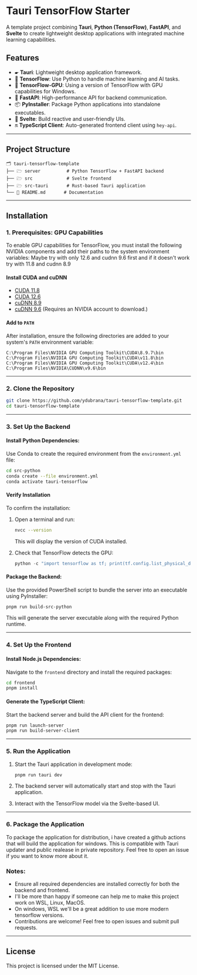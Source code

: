 # Tauri TensorFlow Starter

A template project combining **Tauri**, **Python (TensorFlow)**, **FastAPI**, and **Svelte** to create lightweight
desktop applications with integrated machine learning capabilities.

## Features

- 🖝 **Tauri**: Lightweight desktop application framework.
- 🧠 **TensorFlow**: Use Python to handle machine learning and AI tasks.
- 📡 **TensorFlow-GPU**: Using a version of TensorFlow with GPU capabilities for Windows.
- 🚀 **FastAPI**: High-performance API for backend communication.
- 📦 **PyInstaller**: Package Python applications into standalone executables.
- 🌟 **Svelte**: Build reactive and user-friendly UIs.
- 🔛 **TypeScript Client**: Auto-generated frontend client using `hey-api`.

---

## Project Structure

```
🗂 tauri-tensorflow-template
├── 🗁 server          # Python TensorFlow + FastAPI backend
├── 🗁 src             # Svelte frontend
├── 🗁 src-tauri       # Rust-based Tauri application
└── 📄 README.md       # Documentation
```

---

## Installation

### 1. **Prerequisites: GPU Capabilities**

To enable GPU capabilities for TensorFlow, you must install the following NVIDIA components and add their paths to the
system environment variables:
Maybe try with only 12.6 and cudnn 9.6 first and if it doesn't work try with 11.8 and cudnn 8.9

#### **Install CUDA and cuDNN**

- [CUDA 11.8](https://developer.nvidia.com/cuda-11-8-0-download-archive)
- [CUDA 12.6](https://developer.nvidia.com/cuda-12-6-2-download-archive)
- [cuDNN 8.9](https://developer.nvidia.com/rdp/cudnn-archive#a-collapse897-120)
- [cuDNN 9.6](https://developer.nvidia.com/cudnn-downloads) (Requires an NVIDIA account to download.)

#### **Add to `PATH`**

After installation, ensure the following directories are added to your system's `PATH` environment variable:

```plaintext
C:\Program Files\NVIDIA GPU Computing Toolkit\CUDA\8.9.7\bin
C:\Program Files\NVIDIA GPU Computing Toolkit\CUDA\v11.8\bin
C:\Program Files\NVIDIA GPU Computing Toolkit\CUDA\v12.4\bin
C:\Program Files\NVIDIA\CUDNN\v9.6\bin
```

---

### 2. **Clone the Repository**

```bash
git clone https://github.com/ydubrana/tauri-tensorflow-template.git
cd tauri-tensorflow-template
```

---

### 3. **Set Up the Backend**

#### Install Python Dependencies:

Use Conda to create the required environment from the `environment.yml` file:

```bash
cd src-python
conda create --file environment.yml
conda activate tauri-tensorflow
```

#### **Verify Installation**

To confirm the installation:

1. Open a terminal and run:
   ```bash
   nvcc --version
   ```
   This will display the version of CUDA installed.

2. Check that TensorFlow detects the GPU:
   ```python
   python -c "import tensorflow as tf; print(tf.config.list_physical_devices('GPU'))"
   ```

#### Package the Backend:

Use the provided PowerShell script to bundle the server into an executable using PyInstaller:

```bash
pnpm run build-src-python
```

This will generate the server executable along with the required Python runtime.

---

### 4. **Set Up the Frontend**

#### Install Node.js Dependencies:

Navigate to the `frontend` directory and install the required packages:

```bash
cd frontend
pnpm install
```

#### Generate the TypeScript Client:

Start the backend server and build the API client for the frontend:

```bash
pnpm run launch-server
pnpm run build-server-client
```

---

### 5. **Run the Application**

1. Start the Tauri application in development mode:

   ```bash
   pnpm run tauri dev
   ```

2. The backend server will automatically start and stop with the Tauri application.

3. Interact with the TensorFlow model via the Svelte-based UI.

---

### 6. **Package the Application**

To package the application for distribution, i have created a github actions that will build the application for
windows.
This is compatible with Tauri updater and public realease in private repository.
Feel free to open an issue if you want to know more about it.


### Notes:

- Ensure all required dependencies are installed correctly for both the backend and frontend.
- I'll be more than happy if someone can help me to make this project work on WSL, Linux, MacOS.
- On windows, WSL we'll be a great addition to use more modern tensorflow versions.
- Contributions are welcome! Feel free to open issues and submit pull requests.

--- 

## License

This project is licensed under the MIT License.

